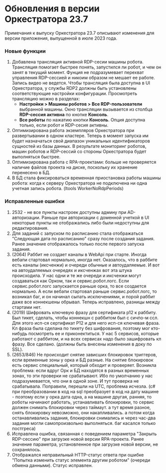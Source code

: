 # Обновления в версии Оркестратора 23.7

Примечания к выпуску Оркестратора 23.7 описывают изменения для версии приложения, выпущенной в июле 2023 года.

### Новые функции
1. Добавлена трансляция активной RDP-сесии машины робота. Трансляция помогает быстрее понять, запустился ли робот, и чем он занят в текущий момент. Фунция не подразумевает перехват управления RDP-сессией и никоим образом не мешает ее работе. Запись видео не ведется. Чтобы трансляция была доступна в UI Оркестратора, у службы RDP2 должны быть установлены соответствующие настройки конфигурации. Просмотреть трансляцию можно в разделах:
   * **Настройки > Машины роботов > Все RDP-пользователи** выбранной машины. Окно трансляции вызывается из столбца **RDP-сессия активна** по кнопке **Консоль**.
   * **Все роботы** по нажатию кнопки **Консоль**. Опция доступна только, если робот и RDP-сесия активны.
3. Оптимизирована работа экземпляров Оркестратора при развертывании в одном кластере. Теперь в момент запуска им будет назначаться свой диапазон уникальных идентификаторов сущностей из базы данных. В результате мониторинг роботов, машин роботов и RDP-сессий со стороны Оркестратора будет выполняться быстрее.
4. Оптимизирована работа с RPA-проектами: больше не проверяется наличие файлов проекта на диске, поскольку их хранение перенесено в БД.
5. В БД стала фиксироваться временная приостановка работы машины робота: когда к серверу Оркестратора не подключена ни одна учетная запись робота. (ltools WorkerNoRdpPeriods)

### Исправленные ошибки
1. 2532 - не все пункты настроек доступны админу при AD-авторизации. Раньше при авторизации с доменной учеткой в UI некоторые пункты не отображались либо были недоступны для редактирования.
1. Для заданий с запуском по расписанию стала отображаться "Следующая дата по расписанию" сразу после создания задания. Ранее значение отображалось только после первого запуска задания.
1. (2064) Раббит не создает каналы в WebApi при старте. Иногда вебапи стартовал нормально, иногда нет. Оказалось, что в раббите есть каналы (иксченжи) и очереди обычные и автоудаляемые. И вот на автоудаляемых очередях и иксченжах вот эта штука происходила. У нас одни и те же очереди и иксченжи могут создаваться как Орком, так и сервис.робот.логс. Если сервис.робот.логс запускается раньше орка, то все создается нормально. А если вебапи стартовал раньше сервис.робот.логс, то возникал баг, и он начинал сыпать исключениями, и порой раббит даже все коннекшены обрывал. Теперь исправлено, разницы между стартами нет.
1. (2019) Шифровать ключевую фразу для сертификата p12 к раббиту. Был тикет, сделать, чтобы коннекшн с раббитом был с сичпо-м ссл. Для этого исп-ся сертификат P12 и для него исп-ся ключевая фраза. Кл фраза была сделана по тикету без шифрования, поэтому мог кто-нибудь посмотреть ее и приконектиться. У нас 5 сервисов, которые работают с раббитом, и на всех сервисах надо было зашифровать кл фразу. Все сделано. (должны быть внесены изменения в доку по SSL).
1. (2653/846) Не происходит снятие зависших блокировок триггеров, если временные зоны у орка и БД разные. На снятие блокировок есть сервис специальный, который обходит и проверяет. Возникла проблема: если вдруг Орк и БД находятся в разных временных зонах, то эти проверки не срабатывают. Ибо по умолчанию у нас подразумевается, что они в одной зоне. И тут проверка не срабатывала. Поправили, перешли на UTC, проблема исчезла. (с# при преобразовании в код на sql преобразует в код на дату машине - поэтому если у орка дата одна, а на машине другая, ранняя, то роботы начинают работать, устанавливать блокировки, то сервис должен снимать блокировки через таймаут. а тут время разное, снять блокировку невозможно, они накапливались. а потом когда останавливались задания, блокировки снимались и через час-два задания могли самопроизвольно выполняться. баг касался только постгреса)
1. Исправлена ошибка, связанная с поведением параметра "Закрыть RDP-сессию" при загрузке новой версии RPA-проекта. Ранее значение параметра, установленное при загрузке новой версии, не сохранялось. 
1. Отображался неправильный HTTP-статус ответа при ошибке "Попытка изменить статус элемента другим роботом" (очереди обмена данными). Статус исправлен.


